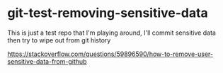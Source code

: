 # git-test-removing-sensitive-data
This is just a test repo that I'm playing around, I'll commit sensitive data then try to wipe out from git history

https://stackoverflow.com/questions/59896590/how-to-remove-user-sensitive-data-from-github

